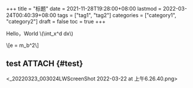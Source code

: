 +++
title = "标题"
date = 2021-11-28T19:28:00+08:00
lastmod = 2022-03-24T00:40:39+08:00
tags = ["tag1", "tag2"]
categories = ["category1", "category2"]
draft = false
toc = true
+++

Hello，World \\(\int\_x^d dx\\)

\\[e = m\_b^2\\]


## test <span class="tag"><span class="ATTACH">ATTACH</span></span> {#test}

<_20220323_003024LWScreenShot 2022-03-22 at 上午6.26.40.png>
